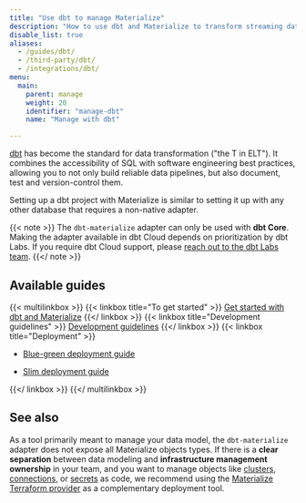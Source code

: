 ```yaml
---
title: "Use dbt to manage Materialize"
description: "How to use dbt and Materialize to transform streaming data in real time."
disable_list: true
aliases:
  - /guides/dbt/
  - /third-party/dbt/
  - /integrations/dbt/
menu:
  main:
    parent: manage
    weight: 20
    identifier: "manage-dbt"
    name: "Manage with dbt"

---
```


[dbt](https://docs.getdbt.com/docs/introduction) has become the standard for
data transformation ("the T in ELT"). It combines the accessibility of SQL with
software engineering best practices, allowing you to not only build reliable
data pipelines, but also document, test and version-control them.

Setting up a dbt project with Materialize is similar to setting it up with any
other database that requires a non-native adapter.

{{< note >}}
The `dbt-materialize` adapter can only be used with **dbt Core**. Making the
adapter available in dbt Cloud depends on prioritization by dbt Labs. If you
require dbt Cloud support, please [reach out to the dbt Labs team](https://www.getdbt.com/community/join-the-community/).
{{</ note >}}


## Available guides

{{< multilinkbox >}}
{{< linkbox title="To get started" >}}
[Get started with dbt and Materialize](./get-started/)
{{</ linkbox >}}
{{< linkbox title="Development guidelines" >}}
[Development guidelines](./development-workflows)
{{</ linkbox >}}
{{< linkbox title="Deployment" >}}
- [Blue-green deployment guide](/manage/dbt/blue-green-deployments/)

- [Slim deployment guide](/manage/dbt/slim-deployments/)

{{</ linkbox >}}
{{</ multilinkbox >}}


## See also

As a tool primarily meant to manage your data model, the `dbt-materialize`
adapter does not expose all Materialize objects types. If there is a **clear
separation** between data modeling and **infrastructure management ownership**
in your team, and you want to manage objects like
[clusters](/concepts/clusters/), [connections](/sql/create-connection/), or
[secrets](/sql/create-secret/) as code, we recommend using the [Materialize
Terraform provider](/manage/terraform/) as a complementary deployment tool.
